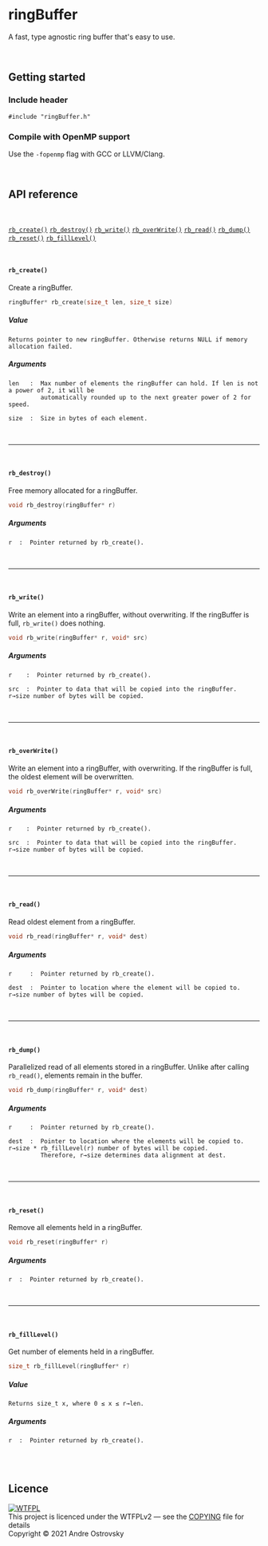 # ringBuffer
A fast, type agnostic ring buffer that's easy to use.

<br/>

## Getting started
### Include header
`#include "ringBuffer.h"`

### Compile with OpenMP support
Use the `-fopenmp` flag with GCC or LLVM/Clang.

<br/>

## API reference
<br/>

[`rb_create()`](#rb_create)
[`rb_destroy()`](#rb_destroy)
[`rb_write()`](#rb_write)
[`rb_overWrite()`](#rb_overwrite)
[`rb_read()`](#rb_read)
[`rb_dump()`](#rb_dump)
[`rb_reset()`](#rb_reset)
[`rb_fillLevel()`](#rb_filllevel)

<br/>

#### `rb_create()`
Create a ringBuffer.
```C
ringBuffer* rb_create(size_t len, size_t size)
```
##### Value
```
Returns pointer to new ringBuffer. Otherwise returns NULL if memory allocation failed.
```
##### Arguments
```
len   :  Max number of elements the ringBuffer can hold. If len is not a power of 2, it will be 
         automatically rounded up to the next greater power of 2 for speed.
```
```
size  :  Size in bytes of each element.
```

<br/>

---

<br/>

#### `rb_destroy()`
Free memory allocated for a ringBuffer.
```C
void rb_destroy(ringBuffer* r)
```
##### Arguments
```
r  :  Pointer returned by rb_create().
```

<br/>

---

<br/>

#### `rb_write()`
Write an element into a ringBuffer, without overwriting. If the ringBuffer is full, `rb_write()` does nothing.
```C
void rb_write(ringBuffer* r, void* src)
```
##### Arguments
```
r    :  Pointer returned by rb_create().
```
```
src  :  Pointer to data that will be copied into the ringBuffer. r→size number of bytes will be copied.
```

<br/>

---

<br/>

#### `rb_overWrite()`
Write an element into a ringBuffer, with overwriting. If the ringBuffer is full, the oldest element will be overwritten.
```C
void rb_overWrite(ringBuffer* r, void* src)
```
##### Arguments
```
r    :  Pointer returned by rb_create().
```
```
src  :  Pointer to data that will be copied into the ringBuffer. r→size number of bytes will be copied.
```

<br/>

---

<br/>

#### `rb_read()`
Read oldest element from a ringBuffer.
```C
void rb_read(ringBuffer* r, void* dest)
```
##### Arguments
```
r     :  Pointer returned by rb_create().
```
```
dest  :  Pointer to location where the element will be copied to. r→size number of bytes will be copied.
```

<br/>

---

<br/>

#### `rb_dump()`
Parallelized read of all elements stored in a ringBuffer. Unlike after calling `rb_read()`, elements remain in the buffer.
```C
void rb_dump(ringBuffer* r, void* dest)
```
##### Arguments
```
r     :  Pointer returned by rb_create().
```
```
dest  :  Pointer to location where the elements will be copied to. r→size * rb_fillLevel(r) number of bytes will be copied.
         Therefore, r→size determines data alignment at dest.
```

<br/>

---

<br/>

#### `rb_reset()`
Remove all elements held in a ringBuffer.
```C
void rb_reset(ringBuffer* r)
```
##### Arguments
```
r  :  Pointer returned by rb_create().
```

<br/>

---

<br/>

#### `rb_fillLevel()`
Get number of elements held in a ringBuffer.
```C
size_t rb_fillLevel(ringBuffer* r)
```
##### Value
```
Returns size_t x, where 0 ≤ x ≤ r→len.
```
##### Arguments
```
r  :  Pointer returned by rb_create().
```

<br/><br/>

## Licence
[![WTFPL](https://upload.wikimedia.org/wikipedia/commons/0/0a/WTFPL_badge.svg)](http://www.wtfpl.net/)  
This project is licenced under the WTFPLv2 — see the [COPYING](COPYING) file for details  
Copyright © 2021 Andre Ostrovsky
